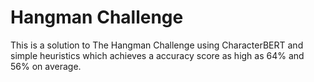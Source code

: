 # Hangman Challenge

This is a solution to The Hangman Challenge using CharacterBERT and simple heuristics which achieves a accuracy score as high as 64% and 56% on average.
